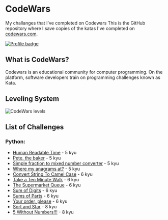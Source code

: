 # CodeWars
My challanges that I've completed on Codewars
This is the GitHub repository where I save copies of the katas I've completed on 
[codewars.com](https://www.codewars.com/).

[![Profile badge](https://www.codewars.com/users/romaluk/badges/large)](https://www.codewars.com/users/romaluk)

## What is CodeWars?

Codewars is an educational community for computer programming. 
On the platform, software developers train on programming challenges known as Kata.

## Leveling System

![CodeWars levels](https://i.imgur.com/Vm77XMv.png)

## List of Challenges

### Python:

* [Human Readable Time](human_readable_time.py) - 5 kyu
* [Pete, the baker](pete_the_baker.py) - 5 kyu
* [Simple fraction to mixed number converter](simple_fraction_to_mixed_number_converter.py) - 5 kyu
* [Where my anagrams at?](where_my_anagrams_at.py) - 5 kyu
* [Convert String To Camel Case](convert_string_to_camel_case.py) - 6 kyu
* [Take a Ten Minute Walk](take_a_ten_minute_walk.py) - 6 kyu
* [The Supermarket Queue](the_supermarket_queue.py) - 6 kyu
* [Sum of Digits](sum_of_digits.py) - 6 kyu
* [Sums of Parts](sums_of_parts.py) - 6 kyu
* [Your order, please](your_order_please.py) - 6 kyu
* [Sort and Star](sort_and_star.py) - 8 kyu
* [5 Without Numbers!!!](5_without_numbers.py) - 8 kyu
